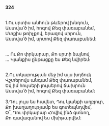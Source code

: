 **324**

\
1.Ու սրտիս անհուն թևերով խնդուն,\
Աստվա՛ծ իմ, հոգով Քեզ փառաբանեմ,\
Մտքիս թռիչքով, երազով սիրուն,\
Աստվա՛ծ իմ, սրտով Քեզ փառաբանեմ։

\
 ... Ու Քո փրկարար, Քո սրտի ձայնով\
 ... Կյանքիս ընթացքը ես Քեզ նվիրեմ։

\
2.Ու տկարության մեջ իմ այս խղճուկ\
Վշտերովս անգամ Քեզ փառաբանեմ,\
Եվ իմ հույսերի լույսերով ճախրուն\
Աստվա՛ծ իմ, հոգով Քեզ փառաբանեմ։\
\
3.Դու լույս ես հավետ, Դու կյանքի աղբյուր,\
Քո խաղաղությամբ ես գոտեպնդվեմ,\
Օ՜, Դու փրկարար Հովիվ ինձ գտնող,\
Քո գավազանով ես մխիթարվեմ։
